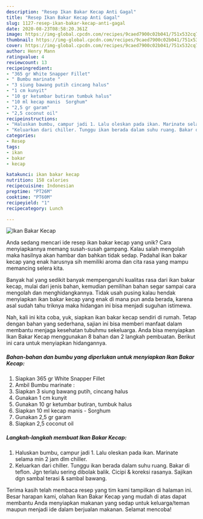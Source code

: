 ```yaml
---
description: "Resep Ikan Bakar Kecap Anti Gagal"
title: "Resep Ikan Bakar Kecap Anti Gagal"
slug: 1127-resep-ikan-bakar-kecap-anti-gagal
date: 2020-08-23T08:58:20.361Z
image: https://img-global.cpcdn.com/recipes/9caed7900c02b041/751x532cq70/ikan-bakar-kecap-foto-resep-utama.jpg
thumbnail: https://img-global.cpcdn.com/recipes/9caed7900c02b041/751x532cq70/ikan-bakar-kecap-foto-resep-utama.jpg
cover: https://img-global.cpcdn.com/recipes/9caed7900c02b041/751x532cq70/ikan-bakar-kecap-foto-resep-utama.jpg
author: Henry Mann
ratingvalue: 4
reviewcount: 13
recipeingredient:
- "365 gr White Snapper Fillet"
- " Bumbu marinate "
- "3 siung bawang putih cincang halus"
- "1 cm kunyit"
- "10 gr ketumbar butiran tumbuk halus"
- "10 ml kecap manis  Sorghum"
- "2,5 gr garam"
- "2,5 coconut oil"
recipeinstructions:
- "Haluskan bumbu, campur jadi 1. Lalu oleskan pada ikan. Marinate selama min 2 jam dlm chiller."
- "Keluarkan dari chiller. Tunggu ikan berada dalam suhu ruang. Bakar di teflon. Jgn terlalu sering dibolak balik. Cicipi &amp; koreksi rasanya. Sajikan dgn sambal terasi &amp; sambal bawang."
categories:
- Resep
tags:
- ikan
- bakar
- kecap

katakunci: ikan bakar kecap 
nutrition: 158 calories
recipecuisine: Indonesian
preptime: "PT26M"
cooktime: "PT60M"
recipeyield: "1"
recipecategory: Lunch

---
```



![Ikan Bakar Kecap](https://img-global.cpcdn.com/recipes/9caed7900c02b041/751x532cq70/ikan-bakar-kecap-foto-resep-utama.jpg)

Anda sedang mencari ide resep ikan bakar kecap yang unik? Cara menyiapkannya memang susah-susah gampang. Kalau salah mengolah maka hasilnya akan hambar dan bahkan tidak sedap. Padahal ikan bakar kecap yang enak harusnya sih memiliki aroma dan cita rasa yang mampu memancing selera kita.



Banyak hal yang sedikit banyak mempengaruhi kualitas rasa dari ikan bakar kecap, mulai dari jenis bahan, kemudian pemilihan bahan segar sampai cara mengolah dan menghidangkannya. Tidak usah pusing kalau hendak menyiapkan ikan bakar kecap yang enak di mana pun anda berada, karena asal sudah tahu triknya maka hidangan ini bisa menjadi suguhan istimewa.


Nah, kali ini kita coba, yuk, siapkan ikan bakar kecap sendiri di rumah. Tetap dengan bahan yang sederhana, sajian ini bisa memberi manfaat dalam membantu menjaga kesehatan tubuhmu sekeluarga. Anda bisa menyiapkan Ikan Bakar Kecap menggunakan 8 bahan dan 2 langkah pembuatan. Berikut ini cara untuk menyiapkan hidangannya.

<!--inarticleads1-->

##### Bahan-bahan dan bumbu yang diperlukan untuk menyiapkan Ikan Bakar Kecap:

1. Siapkan 365 gr White Snapper Fillet
1. Ambil  Bumbu marinate :
1. Siapkan 3 siung bawang putih, cincang halus
1. Gunakan 1 cm kunyit
1. Gunakan 10 gr ketumbar butiran, tumbuk halus
1. Siapkan 10 ml kecap manis - Sorghum
1. Gunakan 2,5 gr garam
1. Siapkan 2,5 coconut oil




<!--inarticleads2-->

##### Langkah-langkah membuat Ikan Bakar Kecap:

1. Haluskan bumbu, campur jadi 1. Lalu oleskan pada ikan. Marinate selama min 2 jam dlm chiller.
1. Keluarkan dari chiller. Tunggu ikan berada dalam suhu ruang. Bakar di teflon. Jgn terlalu sering dibolak balik. Cicipi &amp; koreksi rasanya. Sajikan dgn sambal terasi &amp; sambal bawang.




Terima kasih telah membaca resep yang tim kami tampilkan di halaman ini. Besar harapan kami, olahan Ikan Bakar Kecap yang mudah di atas dapat membantu Anda menyiapkan makanan yang sedap untuk keluarga/teman maupun menjadi ide dalam berjualan makanan. Selamat mencoba!
